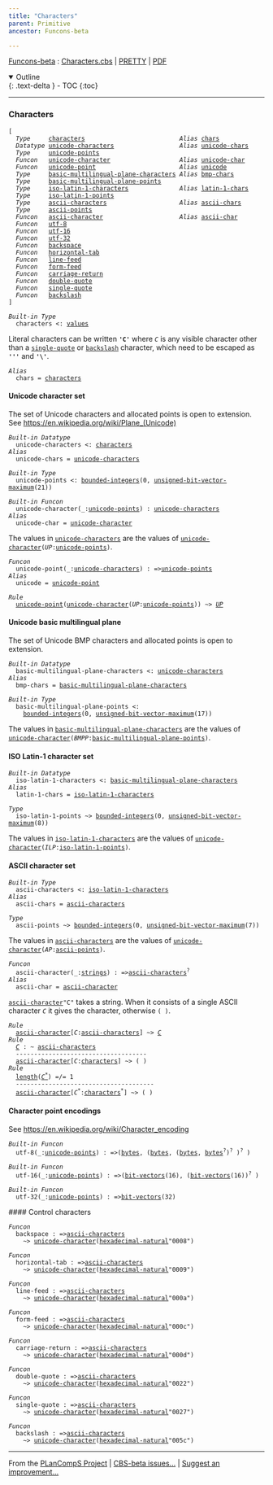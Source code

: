 ```yaml
---
title: "Characters"
parent: Primitive
ancestor: Funcons-beta

---
```


[Funcons-beta] : [Characters.cbs] \| [PRETTY] \| [PDF]

<details open markdown="block">
  <summary>
    Outline
  </summary>
  {: .text-delta }
- TOC
{:toc}
</details>

----
### Characters

<div class="highlighter-rouge"><pre class="highlight"><code>[
  <i class="keyword">Type</i>     <span class="name"><a href="#Name_characters">characters</a></span>                          <i class="keyword">Alias</i> <span class="name"><a href="#Name_chars">chars</a></span>
  <i class="keyword">Datatype</i> <span class="name"><a href="#Name_unicode-characters">unicode-characters</a></span>                  <i class="keyword">Alias</i> <span class="name"><a href="#Name_unicode-chars">unicode-chars</a></span>
  <i class="keyword">Type</i>     <span class="name"><a href="#Name_unicode-points">unicode-points</a></span>
  <i class="keyword">Funcon</i>   <span class="name"><a href="#Name_unicode-character">unicode-character</a></span>                   <i class="keyword">Alias</i> <span class="name"><a href="#Name_unicode-char">unicode-char</a></span>
  <i class="keyword">Funcon</i>   <span class="name"><a href="#Name_unicode-point">unicode-point</a></span>                       <i class="keyword">Alias</i> <span class="name"><a href="#Name_unicode">unicode</a></span>
  <i class="keyword">Type</i>     <span class="name"><a href="#Name_basic-multilingual-plane-characters">basic-multilingual-plane-characters</a></span> <i class="keyword">Alias</i> <span class="name"><a href="#Name_bmp-chars">bmp-chars</a></span>
  <i class="keyword">Type</i>     <span class="name"><a href="#Name_basic-multilingual-plane-points">basic-multilingual-plane-points</a></span>
  <i class="keyword">Type</i>     <span class="name"><a href="#Name_iso-latin-1-characters">iso-latin-1-characters</a></span>              <i class="keyword">Alias</i> <span class="name"><a href="#Name_latin-1-chars">latin-1-chars</a></span>
  <i class="keyword">Type</i>     <span class="name"><a href="#Name_iso-latin-1-points">iso-latin-1-points</a></span>
  <i class="keyword">Type</i>     <span class="name"><a href="#Name_ascii-characters">ascii-characters</a></span>                    <i class="keyword">Alias</i> <span class="name"><a href="#Name_ascii-chars">ascii-chars</a></span>
  <i class="keyword">Type</i>     <span class="name"><a href="#Name_ascii-points">ascii-points</a></span>
  <i class="keyword">Funcon</i>   <span class="name"><a href="#Name_ascii-character">ascii-character</a></span>                     <i class="keyword">Alias</i> <span class="name"><a href="#Name_ascii-char">ascii-char</a></span>
  <i class="keyword">Funcon</i>   <span class="name"><a href="#Name_utf-8">utf-8</a></span>
  <i class="keyword">Funcon</i>   <span class="name"><a href="#Name_utf-16">utf-16</a></span>
  <i class="keyword">Funcon</i>   <span class="name"><a href="#Name_utf-32">utf-32</a></span>
  <i class="keyword">Funcon</i>   <span class="name"><a href="#Name_backspace">backspace</a></span>
  <i class="keyword">Funcon</i>   <span class="name"><a href="#Name_horizontal-tab">horizontal-tab</a></span>
  <i class="keyword">Funcon</i>   <span class="name"><a href="#Name_line-feed">line-feed</a></span>
  <i class="keyword">Funcon</i>   <span class="name"><a href="#Name_form-feed">form-feed</a></span>
  <i class="keyword">Funcon</i>   <span class="name"><a href="#Name_carriage-return">carriage-return</a></span>
  <i class="keyword">Funcon</i>   <span class="name"><a href="#Name_double-quote">double-quote</a></span>
  <i class="keyword">Funcon</i>   <span class="name"><a href="#Name_single-quote">single-quote</a></span>
  <i class="keyword">Funcon</i>   <span class="name"><a href="#Name_backslash">backslash</a></span>
]</code></pre></div>



<div class="highlighter-rouge"><pre class="highlight"><code><i class="keyword">Built-in</i> <i class="keyword">Type</i>
  <span class="name"><span id="Name_characters">characters</span></span> <: <span class="name"><a href="../../Value-Types/index.html#Name_values">values</a></span></code></pre></div>

  Literal characters can be written <code><b class="atom">'C'</b></code> where <code><i class="var">C</i></code> is any visible character
  other than a <code><span class="name"><a href="#Name_single-quote">single-quote</a></span></code> or <code><span class="name"><a href="#Name_backslash">backslash</a></span></code> character, which need to be
  escaped as <code><b class="atom">'\''</b></code> and <code><b class="atom">'\\'</b></code>.

<div class="highlighter-rouge"><pre class="highlight"><code><i class="keyword">Alias</i>
  <span class="name"><span id="Name_chars">chars</span></span> = <span class="name"><a href="#Name_characters">characters</a></span></code></pre></div>



#### Unicode character set

  The set of Unicode characters and allocated points is open to extension.
  See https://en.wikipedia.org/wiki/Plane_(Unicode)

<div class="highlighter-rouge"><pre class="highlight"><code><i class="keyword">Built-in</i> <i class="keyword">Datatype</i>
  <span class="name"><span id="Name_unicode-characters">unicode-characters</span></span> <: <span class="name"><a href="#Name_characters">characters</a></span>
<i class="keyword">Alias</i>
  <span class="name"><span id="Name_unicode-chars">unicode-chars</span></span> = <span class="name"><a href="#Name_unicode-characters">unicode-characters</a></span></code></pre></div>

<div class="highlighter-rouge"><pre class="highlight"><code><i class="keyword">Built-in</i> <i class="keyword">Type</i>
  <span class="name"><span id="Name_unicode-points">unicode-points</span></span> <: <span class="name"><a href="../Integers/index.html#Name_bounded-integers">bounded-integers</a></span>(0, <span class="name"><a href="../../Composite/Bits/index.html#Name_unsigned-bit-vector-maximum">unsigned-bit-vector-maximum</a></span>(21))</code></pre></div>

<div class="highlighter-rouge"><pre class="highlight"><code><i class="keyword">Built-in</i> <i class="keyword">Funcon</i>
  <span class="name"><span id="Name_unicode-character">unicode-character</span></span>(_:<span class="name"><a href="#Name_unicode-points">unicode-points</a></span>) : <span class="name"><a href="#Name_unicode-characters">unicode-characters</a></span>
<i class="keyword">Alias</i>
  <span class="name"><span id="Name_unicode-char">unicode-char</span></span> = <span class="name"><a href="#Name_unicode-character">unicode-character</a></span></code></pre></div>


  The values in <code><span class="name"><a href="#Name_unicode-characters">unicode-characters</a></span></code> are the values of
  <code><span class="name"><a href="#Name_unicode-character">unicode-character</a></span>(<i class="var">UP</i>:<span class="name"><a href="#Name_unicode-points">unicode-points</a></span>)</code>.

<div class="highlighter-rouge"><pre class="highlight"><code><i class="keyword">Funcon</i>
  <span class="name"><span id="Name_unicode-point">unicode-point</span></span>(_:<span class="name"><a href="#Name_unicode-characters">unicode-characters</a></span>) : =><span class="name"><a href="#Name_unicode-points">unicode-points</a></span>
<i class="keyword">Alias</i>
  <span class="name"><span id="Name_unicode">unicode</span></span> = <span class="name"><a href="#Name_unicode-point">unicode-point</a></span></code></pre></div>

<div class="highlighter-rouge"><pre class="highlight"><code><i class="keyword">Rule</i>
  <span class="name"><a href="#Name_unicode-point">unicode-point</a></span>(<span class="name"><a href="#Name_unicode-character">unicode-character</a></span>(<span id="Variable364_UP"><i class="var">UP</i></span>:<span class="name"><a href="#Name_unicode-points">unicode-points</a></span>)) ~> <a href="#Variable364_UP"><i class="var">UP</i></a></code></pre></div>



#### Unicode basic multilingual plane

  The set of Unicode BMP characters and allocated points is open to extension.

<div class="highlighter-rouge"><pre class="highlight"><code><i class="keyword">Built-in</i> <i class="keyword">Datatype</i>
  <span class="name"><span id="Name_basic-multilingual-plane-characters">basic-multilingual-plane-characters</span></span> <: <span class="name"><a href="#Name_unicode-characters">unicode-characters</a></span>
<i class="keyword">Alias</i>
  <span class="name"><span id="Name_bmp-chars">bmp-chars</span></span> = <span class="name"><a href="#Name_basic-multilingual-plane-characters">basic-multilingual-plane-characters</a></span></code></pre></div>

<div class="highlighter-rouge"><pre class="highlight"><code><i class="keyword">Built-in</i> <i class="keyword">Type</i>
  <span class="name"><span id="Name_basic-multilingual-plane-points">basic-multilingual-plane-points</span></span> <:
    <span class="name"><a href="../Integers/index.html#Name_bounded-integers">bounded-integers</a></span>(0, <span class="name"><a href="../../Composite/Bits/index.html#Name_unsigned-bit-vector-maximum">unsigned-bit-vector-maximum</a></span>(17))</code></pre></div>

  The values in <code><span class="name"><a href="#Name_basic-multilingual-plane-characters">basic-multilingual-plane-characters</a></span></code> are the values of
  <code><span class="name"><a href="#Name_unicode-character">unicode-character</a></span>(<i class="var">BMPP</i>:<span class="name"><a href="#Name_basic-multilingual-plane-points">basic-multilingual-plane-points</a></span>)</code>.



#### ISO Latin-1 character set


<div class="highlighter-rouge"><pre class="highlight"><code><i class="keyword">Built-in</i> <i class="keyword">Datatype</i>
  <span class="name"><span id="Name_iso-latin-1-characters">iso-latin-1-characters</span></span> <: <span class="name"><a href="#Name_basic-multilingual-plane-characters">basic-multilingual-plane-characters</a></span>
<i class="keyword">Alias</i>
  <span class="name"><span id="Name_latin-1-chars">latin-1-chars</span></span> = <span class="name"><a href="#Name_iso-latin-1-characters">iso-latin-1-characters</a></span></code></pre></div>

<div class="highlighter-rouge"><pre class="highlight"><code><i class="keyword">Type</i>
  <span class="name"><span id="Name_iso-latin-1-points">iso-latin-1-points</span></span> ~> <span class="name"><a href="../Integers/index.html#Name_bounded-integers">bounded-integers</a></span>(0, <span class="name"><a href="../../Composite/Bits/index.html#Name_unsigned-bit-vector-maximum">unsigned-bit-vector-maximum</a></span>(8))</code></pre></div>


  The values in <code><span class="name"><a href="#Name_iso-latin-1-characters">iso-latin-1-characters</a></span></code> are the values of
  <code><span class="name"><a href="#Name_unicode-character">unicode-character</a></span>(<i class="var">ILP</i>:<span class="name"><a href="#Name_iso-latin-1-points">iso-latin-1-points</a></span>)</code>.



#### ASCII character set


<div class="highlighter-rouge"><pre class="highlight"><code><i class="keyword">Built-in</i> <i class="keyword">Type</i>
  <span class="name"><span id="Name_ascii-characters">ascii-characters</span></span> <: <span class="name"><a href="#Name_iso-latin-1-characters">iso-latin-1-characters</a></span>
<i class="keyword">Alias</i>
  <span class="name"><span id="Name_ascii-chars">ascii-chars</span></span> = <span class="name"><a href="#Name_ascii-characters">ascii-characters</a></span></code></pre></div>

<div class="highlighter-rouge"><pre class="highlight"><code><i class="keyword">Type</i>
  <span class="name"><span id="Name_ascii-points">ascii-points</span></span> ~> <span class="name"><a href="../Integers/index.html#Name_bounded-integers">bounded-integers</a></span>(0, <span class="name"><a href="../../Composite/Bits/index.html#Name_unsigned-bit-vector-maximum">unsigned-bit-vector-maximum</a></span>(7))</code></pre></div>


  The values in <code><span class="name"><a href="#Name_ascii-characters">ascii-characters</a></span></code> are the values of
  <code><span class="name"><a href="#Name_unicode-character">unicode-character</a></span>(<i class="var">AP</i>:<span class="name"><a href="#Name_ascii-points">ascii-points</a></span>)</code>.

<div class="highlighter-rouge"><pre class="highlight"><code><i class="keyword">Funcon</i>
  <span class="name"><span id="Name_ascii-character">ascii-character</span></span>(_:<span class="name"><a href="../../Composite/Strings/index.html#Name_strings">strings</a></span>) : =><span class="name"><a href="#Name_ascii-characters">ascii-characters</a></span><sup class="sup">?</sup>
<i class="keyword">Alias</i>
  <span class="name"><span id="Name_ascii-char">ascii-char</span></span> = <span class="name"><a href="#Name_ascii-character">ascii-character</a></span></code></pre></div>


  <code><span class="name"><a href="#Name_ascii-character">ascii-character</a></span>"C"</code> takes a string. When it consists of a single ASCII
  character <code><i class="var">C</i></code> it gives the character, otherwise <code>( )</code>.

<div class="highlighter-rouge"><pre class="highlight"><code><i class="keyword">Rule</i>
  <span class="name"><a href="#Name_ascii-character">ascii-character</a></span>[<span id="Variable754_C"><i class="var">C</i></span>:<span class="name"><a href="#Name_ascii-characters">ascii-characters</a></span>] ~> <a href="#Variable754_C"><i class="var">C</i></a>
<i class="keyword">Rule</i>
  <a href="#Variable792_C"><i class="var">C</i></a> : ~ <span class="name"><a href="#Name_ascii-characters">ascii-characters</a></span>
  ------------------------------------
  <span class="name"><a href="#Name_ascii-character">ascii-character</a></span>[<span id="Variable792_C"><i class="var">C</i></span>:<span class="name"><a href="#Name_characters">characters</a></span>] ~> ( )
<i class="keyword">Rule</i>
  <span class="name"><a href="../../Composite/Sequences/index.html#Name_length">length</a></span>(<a href="#Variable835_C*"><i class="var">C<sup class="sup">*</sup></i></a>) =/= 1
  --------------------------------------
  <span class="name"><a href="#Name_ascii-character">ascii-character</a></span>[<span id="Variable835_C*"><i class="var">C<sup class="sup">*</sup></i></span>:<span class="name"><a href="#Name_characters">characters</a></span><sup class="sup">*</sup>] ~> ( )</code></pre></div>



#### Character point encodings

  See https://en.wikipedia.org/wiki/Character_encoding


<div class="highlighter-rouge"><pre class="highlight"><code><i class="keyword">Built-in</i> <i class="keyword">Funcon</i>
  <span class="name"><span id="Name_utf-8">utf-8</span></span>(_:<span class="name"><a href="#Name_unicode-points">unicode-points</a></span>) : =>(<span class="name"><a href="../../Composite/Bits/index.html#Name_bytes">bytes</a></span>, (<span class="name"><a href="../../Composite/Bits/index.html#Name_bytes">bytes</a></span>, (<span class="name"><a href="../../Composite/Bits/index.html#Name_bytes">bytes</a></span>, <span class="name"><a href="../../Composite/Bits/index.html#Name_bytes">bytes</a></span><sup class="sup">?</sup>)<sup class="sup">?</sup> )<sup class="sup">?</sup> )</code></pre></div>
<div class="highlighter-rouge"><pre class="highlight"><code><i class="keyword">Built-in</i> <i class="keyword">Funcon</i>
  <span class="name"><span id="Name_utf-16">utf-16</span></span>(_:<span class="name"><a href="#Name_unicode-points">unicode-points</a></span>) : =>(<span class="name"><a href="../../Composite/Bits/index.html#Name_bit-vectors">bit-vectors</a></span>(16), (<span class="name"><a href="../../Composite/Bits/index.html#Name_bit-vectors">bit-vectors</a></span>(16))<sup class="sup">?</sup> )</code></pre></div>
<div class="highlighter-rouge"><pre class="highlight"><code><i class="keyword">Built-in</i> <i class="keyword">Funcon</i>
  <span class="name"><span id="Name_utf-32">utf-32</span></span>(_:<span class="name"><a href="#Name_unicode-points">unicode-points</a></span>) : =><span class="name"><a href="../../Composite/Bits/index.html#Name_bit-vectors">bit-vectors</a></span>(32)</code></pre></div>
#### Control characters

<div class="highlighter-rouge"><pre class="highlight"><code><i class="keyword">Funcon</i>
  <span class="name"><span id="Name_backspace">backspace</span></span> : =><span class="name"><a href="#Name_ascii-characters">ascii-characters</a></span> 
    ~> <span class="name"><a href="#Name_unicode-character">unicode-character</a></span>(<span class="name"><a href="../Integers/index.html#Name_hexadecimal-natural">hexadecimal-natural</a></span>"0008")</code></pre></div>

<div class="highlighter-rouge"><pre class="highlight"><code><i class="keyword">Funcon</i>
  <span class="name"><span id="Name_horizontal-tab">horizontal-tab</span></span> : =><span class="name"><a href="#Name_ascii-characters">ascii-characters</a></span> 
    ~> <span class="name"><a href="#Name_unicode-character">unicode-character</a></span>(<span class="name"><a href="../Integers/index.html#Name_hexadecimal-natural">hexadecimal-natural</a></span>"0009")</code></pre></div>

<div class="highlighter-rouge"><pre class="highlight"><code><i class="keyword">Funcon</i>
  <span class="name"><span id="Name_line-feed">line-feed</span></span> : =><span class="name"><a href="#Name_ascii-characters">ascii-characters</a></span> 
    ~> <span class="name"><a href="#Name_unicode-character">unicode-character</a></span>(<span class="name"><a href="../Integers/index.html#Name_hexadecimal-natural">hexadecimal-natural</a></span>"000a")</code></pre></div>

<div class="highlighter-rouge"><pre class="highlight"><code><i class="keyword">Funcon</i>
  <span class="name"><span id="Name_form-feed">form-feed</span></span> : =><span class="name"><a href="#Name_ascii-characters">ascii-characters</a></span> 
    ~> <span class="name"><a href="#Name_unicode-character">unicode-character</a></span>(<span class="name"><a href="../Integers/index.html#Name_hexadecimal-natural">hexadecimal-natural</a></span>"000c")</code></pre></div>

<div class="highlighter-rouge"><pre class="highlight"><code><i class="keyword">Funcon</i>
  <span class="name"><span id="Name_carriage-return">carriage-return</span></span> : =><span class="name"><a href="#Name_ascii-characters">ascii-characters</a></span> 
    ~> <span class="name"><a href="#Name_unicode-character">unicode-character</a></span>(<span class="name"><a href="../Integers/index.html#Name_hexadecimal-natural">hexadecimal-natural</a></span>"000d")</code></pre></div>

<div class="highlighter-rouge"><pre class="highlight"><code><i class="keyword">Funcon</i>
  <span class="name"><span id="Name_double-quote">double-quote</span></span> : =><span class="name"><a href="#Name_ascii-characters">ascii-characters</a></span> 
    ~> <span class="name"><a href="#Name_unicode-character">unicode-character</a></span>(<span class="name"><a href="../Integers/index.html#Name_hexadecimal-natural">hexadecimal-natural</a></span>"0022")</code></pre></div>

<div class="highlighter-rouge"><pre class="highlight"><code><i class="keyword">Funcon</i>
  <span class="name"><span id="Name_single-quote">single-quote</span></span> : =><span class="name"><a href="#Name_ascii-characters">ascii-characters</a></span> 
    ~> <span class="name"><a href="#Name_unicode-character">unicode-character</a></span>(<span class="name"><a href="../Integers/index.html#Name_hexadecimal-natural">hexadecimal-natural</a></span>"0027")</code></pre></div>

<div class="highlighter-rouge"><pre class="highlight"><code><i class="keyword">Funcon</i>
  <span class="name"><span id="Name_backslash">backslash</span></span> : =><span class="name"><a href="#Name_ascii-characters">ascii-characters</a></span> 
    ~> <span class="name"><a href="#Name_unicode-character">unicode-character</a></span>(<span class="name"><a href="../Integers/index.html#Name_hexadecimal-natural">hexadecimal-natural</a></span>"005c")</code></pre></div>



[Funcons-beta]: /CBS-beta/docs/Funcons-beta
  "FUNCONS-BETA"
[Unstable-Funcons-beta]: /CBS-beta/docs/Unstable-Funcons-beta
  "UNSTABLE-FUNCONS-BETA"
[Languages-beta]: /CBS-beta/docs/Languages-beta
  "LANGUAGES-BETA"
[Unstable-Languages-beta]: /CBS-beta/docs/Unstable-Languages-beta
  "UNSTABLE-LANGUAGES-BETA"
[CBS-beta]: /CBS-beta
  "CBS-BETA"
[Characters.cbs]: https://github.com/plancomps/CBS-beta/blob/math/Funcons-beta/Values/Primitive/Characters/Characters.cbs
  "CBS SOURCE FILE ON GITHUB"
[PLAIN]: /CBS-beta/docs/Funcons-beta/Values/Primitive/Characters
  "CBS SOURCE WEB PAGE"
[PRETTY]: /CBS-beta/math/Funcons-beta/Values/Primitive/Characters
  "CBS-KATEX WEB PAGE"
[PDF]: /CBS-beta/math/Funcons-beta/Values/Primitive/Characters/Characters.pdf
  "CBS-LATEX PDF FILE"
[PLanCompS Project]: https://plancomps.github.io
  "PROGRAMMING LANGUAGE COMPONENTS AND SPECIFICATIONS PROJECT HOME PAGE"

____

From the [PLanCompS Project] | [CBS-beta issues...] | [Suggest an improvement...]

[CBS-beta issues...]: https://github.com/plancomps/CBS-beta/issues
   "CBS-BETA ISSUE REPORTS ON GITHUB"
 [Suggest an improvement...]: mailto:plancomps@gmail.com?Subject=CBS-beta%20-%20comment&Body=Re%3A%20CBS-beta%20specification%20at%20Values/Primitive/Characters/Characters.cbs%0A%0AComment/Query/Issue/Suggestion%3A%0A%0A%0ASignature%3A%0A
   "GENERATE AN EMAIL TEMPLATE"
